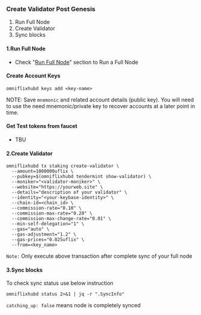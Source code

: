 ### Create Validator Post Genesis

1. Run Full Node
2. Create Validator
3. Sync blocks

#### 1.Run Full Node
  - Check "[Run Full Node](https://github.com/OmniFlix/docs/blob/main/guides/testnets/flixnet-1/run-full-node.md)" section to Run a Full Node

#### Create Account Keys 
```
omniflixhubd keys add <key-name>
```

NOTE: Save `mnemonic` and related account details (public key). You will need to use the need mnemonic/private key to recover accounts at a later point in time.
#### Get Test tokens from faucet
 - TBU 
 
#### 2.Create Validator


```
omniflixhubd tx staking create-validator \
  --amount=1000000uflix \
  --pubkey=$(omniflixhubd tendermint show-validator) \
  --moniker="<validator-moniker>" \
  --website="https://yourweb.site" \
  --details="description of your validator" \
  --identity="<your-keybase-identity>" \
  --chain-id=<chain_id> \
  --commission-rate="0.10" \
  --commission-max-rate="0.20" \
  --commission-max-change-rate="0.01" \
  --min-self-delegation="1" \
  --gas="auto" \
  --gas-adjustment="1.2" \
  --gas-prices="0.025uflix" \
  --from=<key_name>
```
`Note:`  Only execute above transaction after complete sync of your full node

#### 3.Sync blocks

To  check sync status use below instruction

`omniflixhubd status 2>&1 | jq -r ".SyncInfo"` 

`catching_up: false` means node is completely synced


